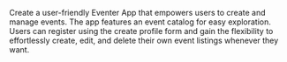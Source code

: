 Create a user-friendly Eventer App that empowers users to create and manage events. The app features an
                event catalog for easy exploration. Users can register using the create profile form and gain the
                flexibility to effortlessly create, edit, and delete their own event listings whenever they want.
